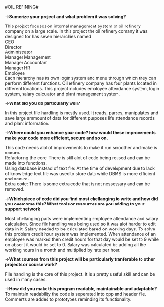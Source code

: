 #OIL REFINING#

->**Sumerize your project and what problem it was solving?**

This project focuses on internal management system of oil refinery company on a large scale. In this project the oil refinery comany it was designed for has seven hierarchies named <br />
CEO <br />
Director <br />
Administrator <br />
Manager Management <br />
Manager Accountant <br />
Manager HR <br />
Employee <br />
Each hierarchy has its own login system and menu through which they can perform different functions. Oil refinery company has four plants located in different locations. This project includes employee attendance system, login system, salary calculator and plant management system. 

->**What did you do particularly well?**

In this project file handling is mostly used. It reads, parses, manipulates and save large ammount of data for different purposes life attendance records and plant information.

->**Where could you enhance your code? how would these improvements make your code more efficient, secure and so on.**

This code needs alot of improvements to make it run smoother and make is secure. <br />
Refactoring the core: There is still alot of code being reused and can be made into functions.<br />
Using database instead of text file: At the time of development due to lack of knowledge text file was used to store data while DBMS is more efficient and secure.<br />
Extra code: There is some extra code that is not nessessary and can be removed.

->**Which piece of code did you find most chellanging to write and how did you overcome this? What tools or resources are you adding to your support network**

Most chellanging parts were implementing employee attendance and salary calculation. Since file handling was being used so it was alot harder to edit data in it. Salary needed to be calculated based on working days. To solve this problem credit hour system was implemented. When attendance of an employee was marked then credit hours for that day would be set to 9 while on absent it would be set to 0. Salary was calculated be adding all the working hours in a month and multiplied by rate per hour.

->**What courses from this project will be particularly tranferable to other projects or course work?**

File handling is the core of this project. It is a pretty useful skill and can be used in many cases.

->**How did you make this program readable, maintainable and adaptable?**
To maintain readability the code is seperated into cpp and header file. Comments are added to prototypes reminding its functionality.

